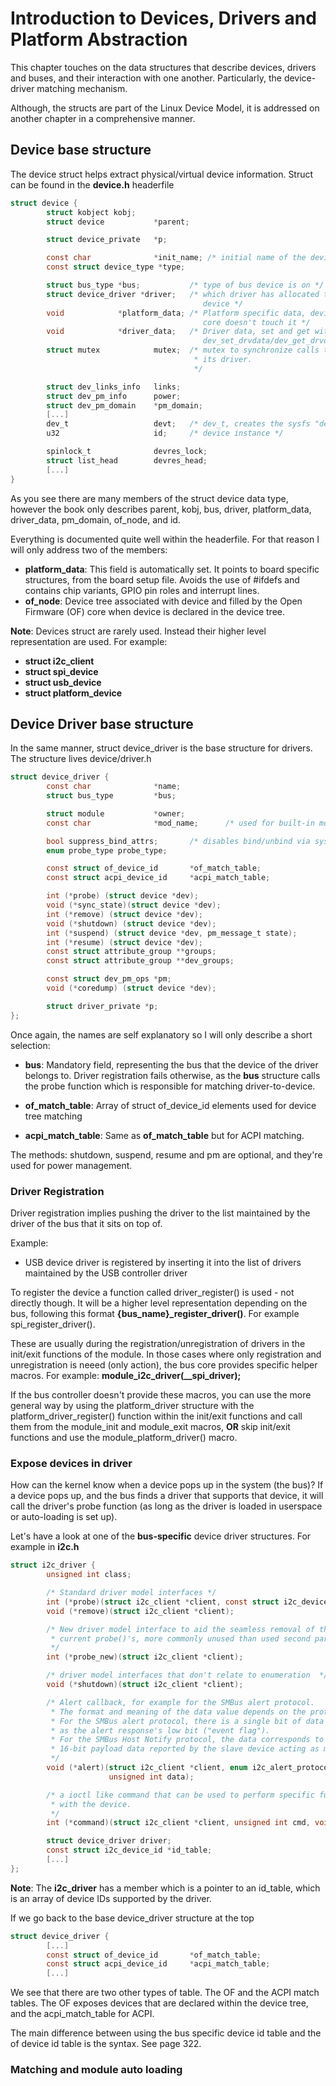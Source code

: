 # Introduction to Devices, Drivers and Platform Abstraction

This chapter touches on the data structures that describe devices, drivers and buses, and their interaction with one another. Particularly, the device-driver matching mechanism.

Although, the structs are part of the Linux Device Model, it is addressed on another chapter in a comprehensive manner.

## Device base structure

The device struct helps extract physical/virtual device information. Struct can be found in the __device.h__ headerfile

```c
struct device {
        struct kobject kobj;
        struct device           *parent;

        struct device_private   *p;

        const char              *init_name; /* initial name of the device */
        const struct device_type *type;

        struct bus_type *bus;           /* type of bus device is on */
        struct device_driver *driver;   /* which driver has allocated this
                                           device */
        void            *platform_data; /* Platform specific data, device
                                           core doesn't touch it */
        void            *driver_data;   /* Driver data, set and get with
                                           dev_set_drvdata/dev_get_drvdata */
        struct mutex            mutex;  /* mutex to synchronize calls to
                                         * its driver.
                                         */

        struct dev_links_info   links;
        struct dev_pm_info      power;
        struct dev_pm_domain    *pm_domain;
        [...]
        dev_t                   devt;   /* dev_t, creates the sysfs "dev" */
        u32                     id;     /* device instance */

        spinlock_t              devres_lock;
        struct list_head        devres_head;
        [...]
}
```

As you see there are many members of the struct device data type, however the book only describes parent, kobj, bus, driver, platform_data, driver_data, pm_domain, of_node, and id.

Everything is documented quite well within the headerfile. For that reason I will only address two of the members:

- __platform_data__: This field is automatically set. It points to board specific structures, from the board setup file. Avoids the use of #ifdefs and contains chip variants, GPIO pin roles and interrupt lines.
- __of_node__: Device tree associated with device and filled by the Open Firmware (OF) core when device is declared in the device tree.

__Note__: Devices struct are rarely used. Instead their higher level representation are used. For example:

- __struct i2c_client__
- __struct spi_device__
- __struct usb_device__
- __struct platform_device__

## Device Driver base structure

In the same manner, struct device_driver is the base structure for drivers. The structure lives device/driver.h

```c
struct device_driver {
        const char              *name;
        struct bus_type         *bus;

        struct module           *owner;
        const char              *mod_name;      /* used for built-in modules */

        bool suppress_bind_attrs;       /* disables bind/unbind via sysfs */
        enum probe_type probe_type;

        const struct of_device_id       *of_match_table;
        const struct acpi_device_id     *acpi_match_table;

        int (*probe) (struct device *dev);
        void (*sync_state)(struct device *dev);
        int (*remove) (struct device *dev);
        void (*shutdown) (struct device *dev);
        int (*suspend) (struct device *dev, pm_message_t state);
        int (*resume) (struct device *dev);
        const struct attribute_group **groups;
        const struct attribute_group **dev_groups;

        const struct dev_pm_ops *pm;
        void (*coredump) (struct device *dev);

        struct driver_private *p;
};
```

Once again, the names are self explanatory so I will only describe a short selection:

- __bus__: Mandatory field, representing the bus that the device of the driver belongs to. Driver registration fails otherwise, as the __bus__ structure calls the probe function which is responsible for matching driver-to-device.

- __of_match_table__: Array of struct of_device_id elements used for device tree matching
- __acpi_match_table__: Same as __of_match_table__ but for ACPI matching.

The methods: shutdown, suspend, resume and pm are optional, and they're used for power management.

### Driver Registration

Driver registration implies pushing the driver to the list maintained by the driver of the bus that it sits on top of.

Example:
- USB device driver is registered by inserting it into the list of drivers maintained by the USB controller driver

To register the device a function called driver_register() is used - not directly though. It will be a higher level representation depending on the bus, following this format __{bus_name}_register_driver()__. For example spi_register_driver().

These are usually during the registration/unregistration of drivers in the init/exit functions of the module. In those cases where only registration and unregistration is neeed (only action), the bus core provides specific helper macros. For example: __module_i2c_driver(\_\_spi_driver);__

If the bus controller doesn't provide these macros, you can use the more general way by using the platform_driver structure with the platform_driver_register() function within the init/exit functions and call them from the module_init and module_exit macros, __OR__ skip init/exit functions and use the module_platform_driver() macro.

### Expose devices in driver

How can the kernel know when a device pops up in the system (the bus)? If a device pops up, and the bus finds a driver that supports that device, it will call the driver's probe function (as long as the driver is loaded in userspace or auto-loading is set up). 

Let's have a look at one of the __bus-specific__ device driver structures. For example in __i2c.h__

```c
struct i2c_driver {
        unsigned int class;

        /* Standard driver model interfaces */
        int (*probe)(struct i2c_client *client, const struct i2c_device_id *id);
        void (*remove)(struct i2c_client *client);

        /* New driver model interface to aid the seamless removal of the
         * current probe()'s, more commonly unused than used second parameter.
         */
        int (*probe_new)(struct i2c_client *client);

        /* driver model interfaces that don't relate to enumeration  */
        void (*shutdown)(struct i2c_client *client);

        /* Alert callback, for example for the SMBus alert protocol.
         * The format and meaning of the data value depends on the protocol.
         * For the SMBus alert protocol, there is a single bit of data passed
         * as the alert response's low bit ("event flag").
         * For the SMBus Host Notify protocol, the data corresponds to the
         * 16-bit payload data reported by the slave device acting as master.
         */
        void (*alert)(struct i2c_client *client, enum i2c_alert_protocol protocol,
                      unsigned int data);

        /* a ioctl like command that can be used to perform specific functions
         * with the device.
         */
        int (*command)(struct i2c_client *client, unsigned int cmd, void *arg);

        struct device_driver driver;
        const struct i2c_device_id *id_table;
        [...]
};
```

__Note__: The __i2c_driver__ has a member which is a pointer to an id_table, which is an array of device IDs supported by the driver.

If we go back to the base device_driver structure at the top
```c
struct device_driver {
        [...]
        const struct of_device_id       *of_match_table;
        const struct acpi_device_id     *acpi_match_table;
        [...]
```

We see that there are two other types of table. The OF and the ACPI match tables. The OF exposes devices that are declared within the device tree, and the acpi_match_table for ACPI. 

The main difference between using the bus specific device id table and the of device id table is the syntax. See page 322. 

### Matching and module auto loading

